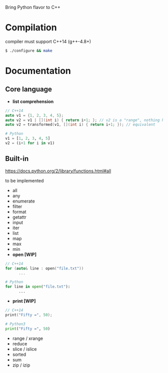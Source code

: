 Bring Python flavor to C++

Compilation
===========
compiler must support C++14 (g++-4.8+)
```sh
$ ./configure && make
```
Documentation
=============
      
Core language
-------------

* **list comprehension**
```C++
// C++14
auto v1 = {1, 2, 3, 4, 5};
auto v2 = v1 | [](int i) { return i+1; }; // v2 is a "range", nothing happened yet
auto v2 = transformed(v1, [](int i) { return i+1; }); // equivalent
```
```Python
# Python
v1 = [1, 2, 3, 4, 5] 
v2 = (i+1 for i in v1)
```

Built-in
--------

https://docs.python.org/2/library/functions.html#all

to be implemented
* all
* any
* enumerate
* filter
* format
* getattr
* input
* iter
* list
* map
* max
* min
* **open [WIP]**
```C++
// C++14
for (auto& line : open("file.txt"))
      ...
```
```Python
# Python
for line in open("file.txt"):
      ...
```
* **print [WIP]**
```C++
// C++14
print("Fifty =", 50);
```
```Python
# Python3
print("Fifty =", 50)
```
* range / xrange
* reduce
* slice / islice
* sorted
* sum
* zip / izip

